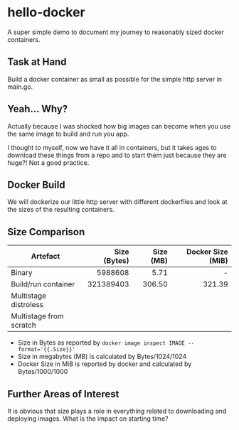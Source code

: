 # hello-docker
A super simple demo to document my journey to reasonably sized docker
containers.

## Task at Hand
Build a docker container as small as possible for the simple http server
in main.go.

## Yeah... Why?
Actually because I was shocked how big images can become when you
use the same image to build and run you app.

I thought to myself, now we have it all in containers, but it
takes ages to download these things from a repo and to start them
just because they are huge?! Not a good practice.

## Docker Build
We will dockerize our little http server with different dockerfiles
and look at the sizes of the resulting containers. 

## Size Comparison
| Artefact                | Size (Bytes) | Size (MB) |Docker Size (MiB)|
|-------------------------|-------------:|----------:|-------:|
|Binary                   |      5988608 |      5.71 | -  
|Build/run container      |    321389403 |    306.50 | 321.39 |
|Multistage distroless    |              |           |
|Multistage from scratch  |              |           |

* Size in Bytes as reported by
`docker image inspect IMAGE --format='{{.Size}}'`
* Size in megabytes (MB) is calculated by Bytes/1024/1024
* Docker Size in MiB is reported by docker and calculated by Bytes/1000/1000

## Further Areas of Interest
It is obvious that size plays a role in everything related
to downloading and deploying images. What is the impact on
starting time?